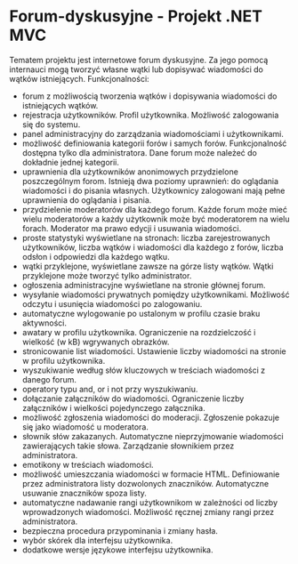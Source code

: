 # Forum-dyskusyjne - Projekt .NET MVC

Tematem projektu jest internetowe forum dyskusyjne. Za jego pomocą internauci mogą
tworzyć własne wątki lub dopisywać wiadomości do wątków istniejących.
Funkcjonalności:
* forum z możliwością tworzenia wątków i dopisywania wiadomości do istniejących wątków.
* rejestracja użytkowników. Profil użytkownika. Możliwość zalogowania się do systemu.
* panel administracyjny do zarządzania wiadomościami i użytkownikami.
* możliwość definiowania kategorii forów i samych forów. Funkcjonalność dostępna tylko dla administratora. Dane forum może należeć do dokładnie jednej kategorii.
* uprawnienia dla użytkowników anonimowych przydzielone poszczególnym forom. Istnieją dwa poziomy uprawnień: do oglądania wiadomości i do pisania własnych. Użytkownicy zalogowani mają pełne uprawnienia do oglądania i pisania.
* przydzielenie moderatorów dla każdego forum. Każde forum może mieć wielu moderatorów a każdy użytkownik może być moderatorem na wielu forach. Moderator ma prawo edycji i usuwania wiadomości.
* proste statystyki wyświetlane na stronach: liczba zarejestrowanych użytkowników, liczba wątków i wiadomości dla każdego z forów, liczba odsłon i odpowiedzi dla każdego wątku.
* wątki przyklejone, wyświetlane zawsze na górze listy wątków. Wątki przyklejone może tworzyć tylko administrator.
* ogłoszenia administracyjne wyświetlane na stronie głównej forum.
* wysyłanie wiadomości prywatnych pomiędzy użytkownikami. Możliwość odczytu i usunięcia wiadomości po zalogowaniu.
* automatyczne wylogowanie po ustalonym w profilu czasie braku aktywności.
* awatary w profilu użytkownika. Ograniczenie na rozdzielczość i wielkość (w kB) wgrywanych obrazków.
* stronicowanie list wiadomości. Ustawienie liczby wiadomości na stronie w profilu użytkownika.
* wyszukiwanie według słów kluczowych w treściach wiadomości z danego forum.
* operatory typu and, or i not przy wyszukiwaniu.
* dołączanie załączników do wiadomości. Ograniczenie liczby załączników i wielkości pojedynczego załącznika.
* możliwość zgłoszenia wiadomości do moderacji. Zgłoszenie pokazuje się jako wiadomość u moderatora.
* słownik słów zakazanych. Automatyczne nieprzyjmowanie wiadomości zawierających takie słowa. Zarządzanie słownikiem przez administratora.
* emotikony w treściach wiadomości.
* możliwość umieszczania wiadomości w formacie HTML. Definiowanie przez administratora listy dozwolonych znaczników. Automatyczne usuwanie znaczników spoza listy.
* automatyczne nadawanie rangi użytkownikom w zależności od liczby wprowadzonych wiadomości. Możliwość ręcznej zmiany rangi przez administratora.
* bezpieczna procedura przypominania i zmiany hasła.
* wybór skórek dla interfejsu użytkownika.
* dodatkowe wersje językowe interfejsu użytkownika.
